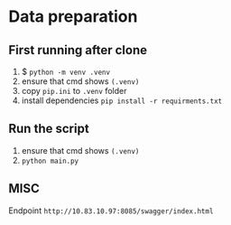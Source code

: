 # Data preparation

## First running after clone

1. $ `python -m venv .venv`
2. ensure that cmd shows `(.venv)`
3. copy `pip.ini` to `.venv` folder
4. install dependencies `pip install -r requirments.txt`

## Run the script

1. ensure that cmd shows `(.venv)`
2. `python main.py`

## MISC

Endpoint `http://10.83.10.97:8085/swagger/index.html`
